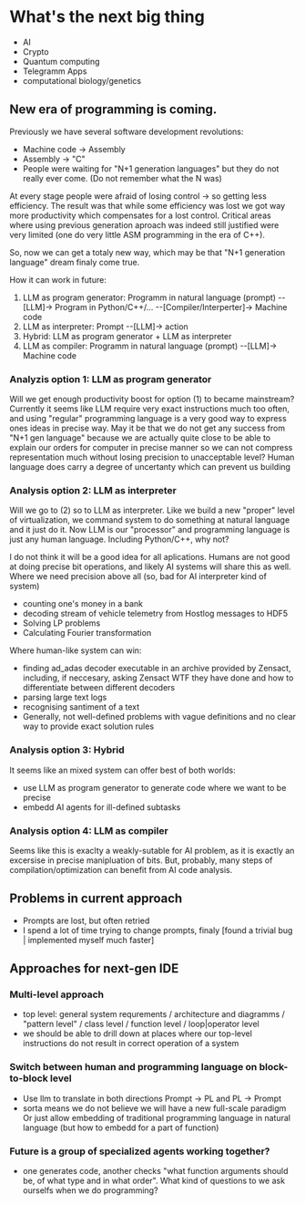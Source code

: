 # What's the next big thing
- AI
- Crypto
- Quantum computing
- Telegramm Apps
- computational biology/genetics
  
## New era of programming is coming. 

Previously we have several software development revolutions:
* Machine code -> Assembly
* Assembly -> "C"
* People were waiting for "N+1 generation languages" but they do not really ever come. (Do not remember what the N was)
  
At every stage people were afraid of losing control -> so getting less efficiency. The result was that while some efficiency was lost we got way more productivity which compensates for a lost control. Critical areas where using previous generation aproach was indeed still justified were very limited (one do very little ASM programming in the era of C++).  

So, now we can get a totaly new way, which may be that "N+1 generation language" dream finaly come true.

How it can work in future:

1. LLM as program generator: Programm in natural language (prompt) --[LLM]-> Program in Python/C++/... --[Compiler/Interperter]-> Machine code
2. LLM as interpreter: Prompt --[LLM]-> action
3. Hybrid: LLM as program generator + LLM as interpreter
4. LLM as compiler: Programm in natural language (prompt) --[LLM]-> Machine code

### Analyzis option 1: LLM as program generator
Will we get enough productivity boost for option (1) to became mainstream? Currently it seems like LLM require very exact instructions much too often, and using "regular" programming language is a very good way to express ones ideas in precise way. May it be that we do not get any success from "N+1 gen language" because we are actually quite close to be able to explain our orders for computer in precise manner so we can not compress representation much without losing precision to unacceptable level? Human language does carry a degree of uncertanty which can prevent us building 

### Analysis option 2: LLM as interpreter
Will we go to (2) so to LLM as interpreter. Like we build a new "proper" level of virtualization, we command system to do something at natural language and it just do it. Now LLM is our "processor" and programming language is just any human language. Including Python/C++, why not?

I do not think it will be a good idea for all aplications. Humans are not good at doing precise bit operations, and likely AI systems will share this as well.
Where we need precision above all (so, bad for AI interpreter kind of system)
* counting one's money in a bank
* decoding stream of vehicle telemetry from Hostlog messages to HDF5
* Solving LP problems
* Calculating Fourier transformation

Where human-like system can win:
* finding ad_adas decoder executable in an archive provided by Zensact, including, if neccesary, asking Zensact WTF they have done and how to differentiate between different decoders
* parsing large text logs
* recognising santiment of a text
* Generally, not well-defined problems with vague definitions and no clear way to provide exact solution rules

### Analysis option 3: Hybrid
It seems like an mixed system can offer best of both worlds:
* use LLM as program generator to generate code where we want to be precise
* embedd AI agents for ill-defined subtasks

### Analysis option 4: LLM as compiler
Seems like this is exaclty a weakly-sutable for AI problem, as it is exactly an excersise in precise manipluation of bits. But, probably, many steps of compilation/optimization can benefit from AI code analysis. 

## Problems in current approach
- Prompts are lost, but often retried
- I spend a lot of time trying to change prompts, finaly [found a trivial bug | implemented myself much faster] 
  
## Approaches for next-gen IDE

### Multi-level approach
- top level: general system requrements / architecture and diagramms / "pattern level" / class level / function level / loop|operator level
- we should be able to drill down at places where our top-level instructions do not result in correct operation of a system

### Switch between human and programming language on block-to-block level
- Use llm to translate in both directions Prompt -> PL and PL -> Prompt
- sorta means we do not believe we will have a new full-scale paradigm
Or just allow embedding of traditional programming language in natural language (but how to embedd for a part of function)

### Future is a group of specialized agents working together?
- one generates code, another checks "what function arguments should be, of what type and in what order". What kind of questions to we ask ourselfs when we do programming?



